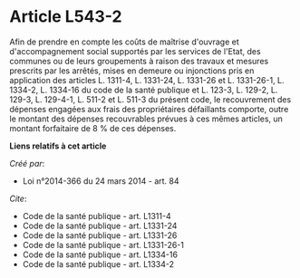 # Article L543-2

Afin de prendre en compte les coûts de maîtrise d'ouvrage et d'accompagnement social supportés par les services de l'Etat,
des communes ou de leurs groupements à raison des travaux et mesures prescrits par les arrêtés, mises en demeure ou
injonctions pris en application des articles L. 1311-4, L. 1331-24, L. 1331-26 et L. 1331-26-1, L. 1334-2, L. 1334-16 du code
de la santé publique et L. 123-3, L. 129-2, L. 129-3, L. 129-4-1, L. 511-2 et L. 511-3 du présent code, le recouvrement des
dépenses engagées aux frais des propriétaires défaillants comporte, outre le montant des dépenses recouvrables prévues à ces
mêmes articles, un montant forfaitaire de 8 % de ces dépenses.

**Liens relatifs à cet article**

_Créé par_:

  - Loi n°2014-366 du 24 mars 2014 - art. 84

_Cite_:

  - Code de la santé publique - art. L1311-4
  - Code de la santé publique - art. L1331-24
  - Code de la santé publique - art. L1331-26
  - Code de la santé publique - art. L1331-26-1
  - Code de la santé publique - art. L1334-16
  - Code de la santé publique - art. L1334-2
